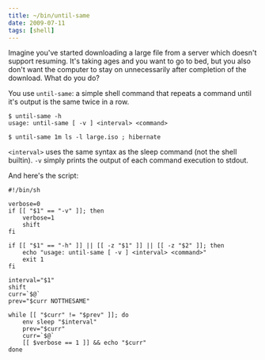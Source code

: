 ```yaml
---
title: ~/bin/until-same
date: 2009-07-11
tags: [shell]
---
```


Imagine you've started downloading a large file from a server which
doesn't support resuming. It's taking ages and you want to go to bed,
but you also don't want the computer to stay on unnecessarily after
completion of the download. What do you do?

You use `until-same`: a simple shell command that repeats a command
until it's output is the same twice in a row.

    $ until-same -h
    usage: until-same [ -v ] <interval> <command>

    $ until-same 1m ls -l large.iso ; hibernate

`<interval>` uses the same syntax as the sleep command (not the shell
builtin). `-v` simply prints the output of each command execution to
stdout.

And here's the script:

    #!/bin/sh

    verbose=0
    if [[ "$1" == "-v" ]]; then
        verbose=1
        shift
    fi

    if [[ "$1" == "-h" ]] || [[ -z "$1" ]] || [[ -z "$2" ]]; then
        echo "usage: until-same [ -v ] <interval> <command>"
        exit 1
    fi

    interval="$1"
    shift
    curr=`$@`
    prev="$curr NOTTHESAME"

    while [[ "$curr" != "$prev" ]]; do
        env sleep "$interval"
        prev="$curr"
        curr=`$@`
        [[ $verbose == 1 ]] && echo "$curr"
    done
